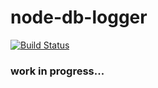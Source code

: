 # node-db-logger
[![Build Status](https://travis-ci.org/alexandrucancescu/node-db-logger.svg?branch=master)](https://travis-ci.org/alexandrucancescu/node-db-logger)

### work in progress...